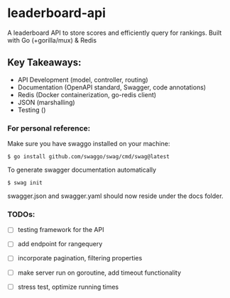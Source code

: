 # leaderboard-api
A leaderboard API to store scores and efficiently query for rankings. Built with Go (+gorilla/mux) &amp; Redis 


## Key Takeaways:
- API Development (model, controller, routing)
- Documentation (OpenAPI standard, Swagger, code annotations)
- Redis (Docker containerization, go-redis client)
- JSON (marshalling)
- Testing ()

### For personal reference:
Make sure you have swaggo installed on your machine:

`$ go install github.com/swaggo/swag/cmd/swag@latest`

To generate swagger documentation automatically 

`$ swag init`
 
swagger.json and swagger.yaml should now reside under the docs folder.


### TODOs:
- [ ] testing framework for the API
- [ ] add endpoint for rangequery
- [ ] incorporate pagination, filtering properties
- [ ] make server run on goroutine, add timeout functionality
- [ ] stress test, optimize running times


